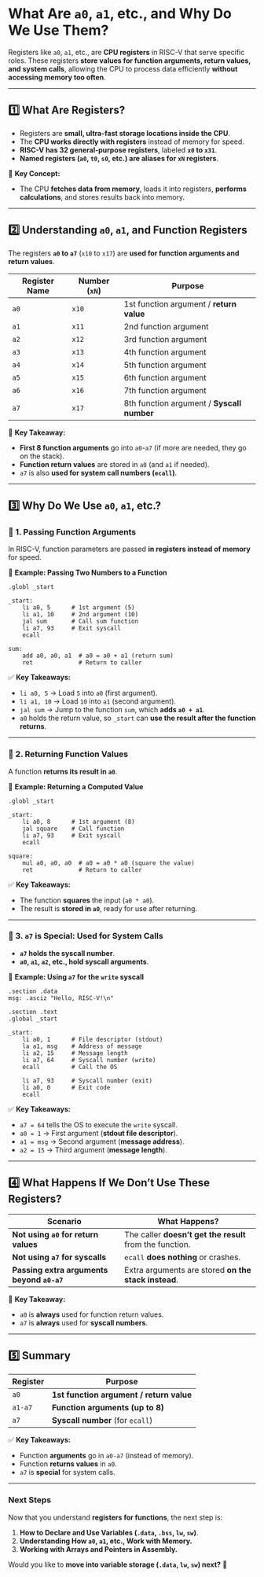 # **What Are `a0`, `a1`, etc., and Why Do We Use Them?**

Registers like `a0`, `a1`, etc., are **CPU registers** in RISC-V that serve specific roles. These registers **store values for function arguments, return values, and system calls**, allowing the CPU to process data efficiently **without accessing memory too often**.

---

## **1️⃣ What Are Registers?**

- Registers are **small, ultra-fast storage locations inside the CPU**.
- The **CPU works directly with registers** instead of memory for speed.
- **RISC-V has 32 general-purpose registers**, labeled **`x0` to `x31`**.
- **Named registers (`a0`, `t0`, `s0`, etc.) are aliases for `xN` registers**.

📌 **Key Concept:**

- The CPU **fetches data from memory**, loads it into registers, **performs calculations**, and stores results back into memory.

---

## **2️⃣ Understanding `a0`, `a1`, and Function Registers**

The registers **`a0` to `a7`** (`x10` to `x17`) are **used for function arguments and return values**.

|**Register Name**|**Number (`xN`)**|**Purpose**|
|---|---|---|
|`a0`|`x10`|1st function argument / **return value**|
|`a1`|`x11`|2nd function argument|
|`a2`|`x12`|3rd function argument|
|`a3`|`x13`|4th function argument|
|`a4`|`x14`|5th function argument|
|`a5`|`x15`|6th function argument|
|`a6`|`x16`|7th function argument|
|`a7`|`x17`|8th function argument / **Syscall number**|

📌 **Key Takeaway:**

- **First 8 function arguments** go into `a0`-`a7` (if more are needed, they go on the stack).
- **Function return values** are stored in `a0` (and `a1` if needed).
- `a7` is also **used for system call numbers (`ecall`)**.

---

## **3️⃣ Why Do We Use `a0`, `a1`, etc.?**

### **🔹 1. Passing Function Arguments**

In RISC-V, function parameters are passed **in registers instead of memory** for speed.

📌 **Example: Passing Two Numbers to a Function**

```assembly
.globl _start

_start:
    li a0, 5      # 1st argument (5)
    li a1, 10     # 2nd argument (10)
    jal sum       # Call sum function
    li a7, 93     # Exit syscall
    ecall

sum:
    add a0, a0, a1  # a0 = a0 + a1 (return sum)
    ret             # Return to caller
```

✅ **Key Takeaways:**

- `li a0, 5` → Load `5` into `a0` (first argument).
- `li a1, 10` → Load `10` into `a1` (second argument).
- `jal sum` → Jump to the function `sum`, which **adds `a0 + a1`**.
- `a0` holds the return value, so `_start` can **use the result after the function returns**.

---

### **🔹 2. Returning Function Values**

A function **returns its result in `a0`**.

📌 **Example: Returning a Computed Value**

```assembly
.globl _start

_start:
    li a0, 8      # 1st argument (8)
    jal square    # Call function
    li a7, 93     # Exit syscall
    ecall

square:
    mul a0, a0, a0  # a0 = a0 * a0 (square the value)
    ret             # Return to caller
```

✅ **Key Takeaways:**

- The function **squares** the input (`a0 * a0`).
- The result is **stored in `a0`**, ready for use after returning.

---

### **🔹 3. `a7` is Special: Used for System Calls**

- **`a7` holds the syscall number**.
- **`a0`, `a1`, `a2`, etc., hold syscall arguments**.

📌 **Example: Using `a7` for the `write` syscall**

```assembly
.section .data
msg: .asciz "Hello, RISC-V!\n"

.section .text
.global _start

_start:
    li a0, 1      # File descriptor (stdout)
    la a1, msg    # Address of message
    li a2, 15     # Message length
    li a7, 64     # Syscall number (write)
    ecall         # Call the OS

    li a7, 93     # Syscall number (exit)
    li a0, 0      # Exit code
    ecall
```

✅ **Key Takeaways:**

- `a7 = 64` tells the OS to execute the `write` syscall.
- `a0 = 1` → First argument (**stdout file descriptor**).
- `a1 = msg` → Second argument (**message address**).
- `a2 = 15` → Third argument (**message length**).

---

## **4️⃣ What Happens If We Don’t Use These Registers?**

|**Scenario**|**What Happens?**|
|---|---|
|**Not using `a0` for return values**|The caller **doesn’t get the result** from the function.|
|**Not using `a7` for syscalls**|`ecall` **does nothing** or crashes.|
|**Passing extra arguments beyond `a0-a7`**|Extra arguments are stored **on the stack instead**.|

📌 **Key Takeaway:**

- `a0` is **always** used for function return values.
- `a7` is **always** used for **syscall numbers**.

---

## **5️⃣ Summary**

|**Register**|**Purpose**|
|---|---|
|`a0`|**1st function argument / return value**|
|`a1-a7`|**Function arguments (up to 8)**|
|`a7`|**Syscall number** (for `ecall`)|

✅ **Key Takeaways:**

- Function **arguments** go in `a0-a7` (instead of memory).
- Function **returns values** in `a0`.
- `a7` is **special** for system calls.

---

### **Next Steps**

Now that you understand **registers for functions**, the next step is:

1. **How to Declare and Use Variables (`.data`, `.bss`, `lw`, `sw`)**.
2. **Understanding How `a0`, `a1`, etc., Work with Memory.**
3. **Working with Arrays and Pointers in Assembly.**

Would you like to **move into variable storage (`.data`, `lw`, `sw`) next?** 🚀